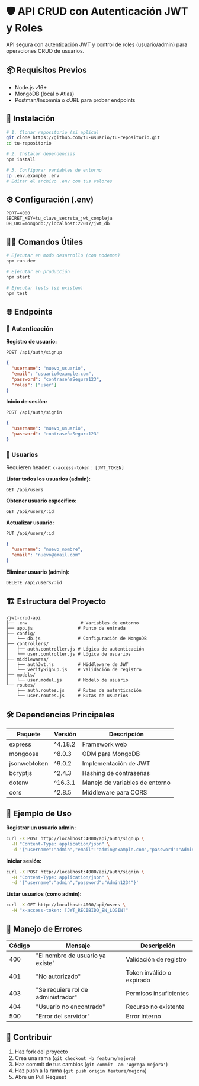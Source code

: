 # 🛡️ API CRUD con Autenticación JWT y Roles

API segura con autenticación JWT y control de roles (usuario/admin) para operaciones CRUD de usuarios.

## 📦 Requisitos Previos

- Node.js v16+
- MongoDB (local o Atlas)
- Postman/Insomnia o cURL para probar endpoints

## 🚀 Instalación

```bash
# 1. Clonar repositorio (si aplica)
git clone https://github.com/tu-usuario/tu-repositorio.git
cd tu-repositorio

# 2. Instalar dependencias
npm install

# 3. Configurar variables de entorno
cp .env.example .env
# Editar el archivo .env con tus valores
```

## ⚙️ Configuración (.env)

```env
PORT=4000
SECRET_KEY=tu_clave_secreta_jwt_compleja
DB_URI=mongodb://localhost:27017/jwt_db
```

## 🏃‍♂️ Comandos Útiles

```bash
# Ejecutar en modo desarrollo (con nodemon)
npm run dev

# Ejecutar en producción
npm start

# Ejecutar tests (si existen)
npm test
```

## 🌐 Endpoints

### 🔐 Autenticación

**Registro de usuario:**
```http
POST /api/auth/signup
```
```json
{
  "username": "nuevo_usuario",
  "email": "usuario@example.com",
  "password": "contraseñaSegura123",
  "roles": ["user"]
}
```

**Inicio de sesión:**
```http
POST /api/auth/signin
```
```json
{
  "username": "nuevo_usuario",
  "password": "contraseñaSegura123"
}
```

### 👥 Usuarios

Requieren header: `x-access-token: [JWT_TOKEN]`

**Listar todos los usuarios (admin):**
```http
GET /api/users
```

**Obtener usuario específico:**
```http
GET /api/users/:id
```

**Actualizar usuario:**
```http
PUT /api/users/:id
```
```json
{
  "username": "nuevo_nombre",
  "email": "nuevo@email.com"
}
```

**Eliminar usuario (admin):**
```http
DELETE /api/users/:id
```

## 🏗️ Estructura del Proyecto

```
/jwt-crud-api
├── .env                    # Variables de entorno
├── app.js                 # Punto de entrada
├── config/
│   └── db.js              # Configuración de MongoDB
├── controllers/
│   ├── auth.controller.js # Lógica de autenticación
│   └── user.controller.js # Lógica de usuarios
├── middlewares/
│   ├── authJwt.js         # Middleware de JWT
│   └── verifySignup.js    # Validación de registro
├── models/
│   └── user.model.js      # Modelo de usuario
└── routes/
    ├── auth.routes.js     # Rutas de autenticación
    └── user.routes.js     # Rutas de usuarios
```

## 🛠️ Dependencias Principales

| Paquete | Versión | Descripción |
|---------|---------|-------------|
| express | ^4.18.2 | Framework web |
| mongoose | ^8.0.3 | ODM para MongoDB |
| jsonwebtoken | ^9.0.2 | Implementación de JWT |
| bcryptjs | ^2.4.3 | Hashing de contraseñas |
| dotenv | ^16.3.1 | Manejo de variables de entorno |
| cors | ^2.8.5 | Middleware para CORS |

## 📝 Ejemplo de Uso

**Registrar un usuario admin:**
```bash
curl -X POST http://localhost:4000/api/auth/signup \
  -H "Content-Type: application/json" \
  -d '{"username":"admin","email":"admin@example.com","password":"Admin1234","roles":["admin"]}'
```

**Iniciar sesión:**
```bash
curl -X POST http://localhost:4000/api/auth/signin \
  -H "Content-Type: application/json" \
  -d '{"username":"admin","password":"Admin1234"}'
```

**Listar usuarios (como admin):**
```bash
curl -X GET http://localhost:4000/api/users \
  -H "x-access-token: [JWT_RECIBIDO_EN_LOGIN]"
```

## 🚨 Manejo de Errores

| Código | Mensaje | Descripción |
|--------|---------|-------------|
| 400 | "El nombre de usuario ya existe" | Validación de registro |
| 401 | "No autorizado" | Token inválido o expirado |
| 403 | "Se requiere rol de administrador" | Permisos insuficientes |
| 404 | "Usuario no encontrado" | Recurso no existente |
| 500 | "Error del servidor" | Error interno |

## 🤝 Contribuir

1. Haz fork del proyecto
2. Crea una rama (`git checkout -b feature/mejora`)
3. Haz commit de tus cambios (`git commit -am 'Agrega mejora'`)
4. Haz push a la rama (`git push origin feature/mejora`)
5. Abre un Pull Request
